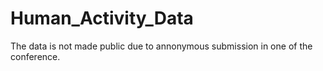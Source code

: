 # Human_Activity_Data
The data is not made public due to annonymous submission in one of the conference.
